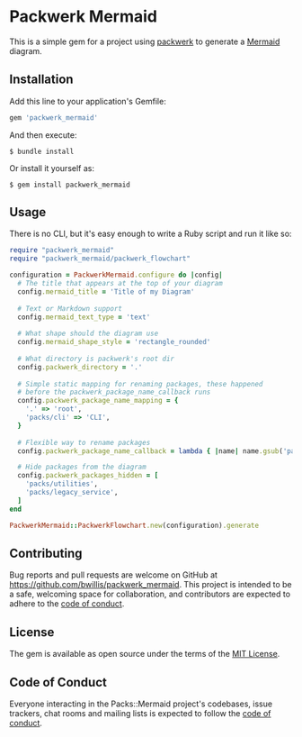 # Packwerk Mermaid

This is a simple gem for a project using [packwerk](https://github.com/Shopify/packwerk) to generate a [Mermaid](https://mermaid.js.org/) diagram.

## Installation

Add this line to your application's Gemfile:

```ruby
gem 'packwerk_mermaid'
```

And then execute:

    $ bundle install

Or install it yourself as:

    $ gem install packwerk_mermaid

## Usage

There is no CLI, but it's easy enough to write a Ruby script and run it like so:

```ruby
require "packwerk_mermaid"
require "packwerk_mermaid/packwerk_flowchart"

configuration = PackwerkMermaid.configure do |config|
  # The title that appears at the top of your diagram
  config.mermaid_title = 'Title of my Diagram'
  
  # Text or Markdown support
  config.mermaid_text_type = 'text'
  
  # What shape should the diagram use
  config.mermaid_shape_style = 'rectangle_rounded'
  
  # What directory is packwerk's root dir
  config.packwerk_directory = '.'
  
  # Simple static mapping for renaming packages, these happened
  # before the packwerk_package_name_callback runs
  config.packwerk_package_name_mapping = {
    '.' => 'root',
    'packs/cli' => 'CLI',
  }
  
  # Flexible way to rename packages
  config.packwerk_package_name_callback = lambda { |name| name.gsub('packs/', '') }

  # Hide packages from the diagram
  config.packwerk_packages_hidden = [
    'packs/utilities',
    'packs/legacy_service',
  ]
end

PackwerkMermaid::PackwerkFlowchart.new(configuration).generate
```

## Contributing

Bug reports and pull requests are welcome on GitHub at https://github.com/bwillis/packwerk_mermaid. This project is intended to be a safe, welcoming space for collaboration, and contributors are expected to adhere to the [code of conduct](https://github.com/bwillis/packwerk_mermaid/blob/master/CODE_OF_CONDUCT.md).

## License

The gem is available as open source under the terms of the [MIT License](https://opensource.org/licenses/MIT).

## Code of Conduct

Everyone interacting in the Packs::Mermaid project's codebases, issue trackers, chat rooms and mailing lists is expected to follow the [code of conduct](https://github.com/[USERNAME]/packs-mermaid/blob/master/CODE_OF_CONDUCT.md).

